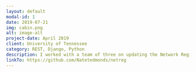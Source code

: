 ```yaml
---
layout: default
modal-id: 1
date: 2019-07-21
img: cabin.png
alt: image-alt
project-date: April 2019
client: University of Tennessee
category: REST, Django, Python
description: I worked with a team of three on updating the Network Registration page for the University of Tennessee. We brought the old page out of php and html and into the world of Django and Python. This project was interesting learning the interactions between SAML and LDAP as well as my first corporate use of a web API.
linkTo: https://github.com/Natetedmonds/netreg
---
```

